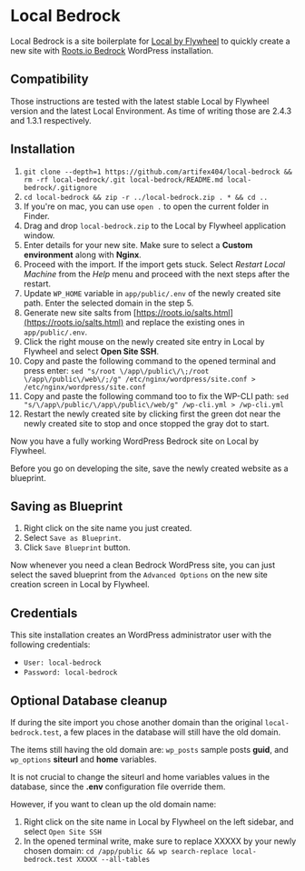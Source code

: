 # Local Bedrock
Local Bedrock is a site boilerplate for [Local by Flywheel](https://local.getflywheel.com/) to quickly create a new site with [Roots.io Bedrock](https://roots.io/bedrock/) WordPress installation. 

## Compatibility
Those instructions are tested with the latest stable Local by Flywheel version and the latest Local Environment. As time of writing those are 2.4.3 and 1.3.1 respectively.

## Installation

1. `git clone --depth=1 https://github.com/artifex404/local-bedrock && rm -rf local-bedrock/.git local-bedrock/README.md local-bedrock/.gitignore`
2. `cd local-bedrock && zip -r ../local-bedrock.zip . * && cd ..`
3. If you're on mac, you can use `open .` to open the current folder in Finder.
4. Drag and drop `local-bedrock.zip` to the Local by Flywheel application window.
5. Enter details for your new site. Make sure to select a **Custom environment** along with **Nginx**.
6. Proceed with the import. If the import gets stuck. Select *Restart Local Machine* from the *Help* menu and proceed with the next steps after the restart.
7. Update `WP_HOME` variable in `app/public/.env` of the newly created site path. Enter the selected domain in the step 5. 
8. Generate new site salts from [https://roots.io/salts.html](https://roots.io/salts.html) and replace the existing ones in `app/public/.env`.
9. Click the right mouse on the newly created site entry in Local by Flywheel and select **Open Site SSH**.
10. Copy and paste the following command to the opened terminal and press enter: `sed "s/root \/app\/public\/\;/root \/app\/public\/web\/;/g" /etc/nginx/wordpress/site.conf > /etc/nginx/wordpress/site.conf`
11. Copy and paste the following command too to fix the WP-CLI path: `sed "s/\/app\/public/\/app\/public\/web/g" /wp-cli.yml > /wp-cli.yml`
12. Restart the newly created site by clicking first the green dot near the newly created site to stop and once stopped the gray dot to start.

Now you have a fully working WordPress Bedrock site on Local by Flywheel.

Before you go on developing the site, save the newly created website as a blueprint.

## Saving as Blueprint

1. Right click on the site name you just created.
2. Select `Save as Blueprint`.
3. Click `Save Blueprint` button.

Now whenever you need a clean Bedrock WordPress site, you can just select the saved blueprint from the `Advanced Options` on the new site creation screen in Local by Flywheel.

## Credentials

This site installation creates an WordPress administrator user with the following credentials:

* `User: local-bedrock` 
* `Password: local-bedrock`

## Optional Database cleanup

If during the site import you chose another domain than the original `local-bedrock.test`, a few places in the database will still have the old domain.

The items still having the old domain are: `wp_posts` sample posts **guid**, and `wp_options` **siteurl** and **home** variables.

It is not crucial to change the siteurl and home variables values in the database, since the **.env** configuration file override them. 

However, if you want to clean up the old domain name:

1. Right click on the site name in Local by Flywheel on the left sidebar, and select `Open Site SSH`
2. In the opened terminal write, make sure to replace XXXXX by your newly chosen domain: `cd /app/public && wp search-replace local-bedrock.test XXXXX --all-tables`
